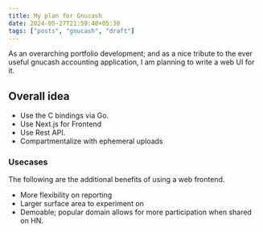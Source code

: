 ```yaml
---
title: My plan for Gnucash
date: 2024-05-27T21:59:40+05:30
tags: ["posts", "gnucash", "draft"]
---
```


As an overarching portfolio development; and as a nice tribute to the ever
useful gnucash accounting application, I am planning to write a web UI for it.

## Overall idea

- Use the C bindings via Go.
- Use Next.js for Frontend
- Use Rest API.
- Compartmentalize with ephemeral uploads

### Usecases

The following are the additional benefits of using a web frontend.

- More flexibility on reporting
- Larger surface area to experiment on
- Demoable; popular domain allows for more participation when shared on HN.

